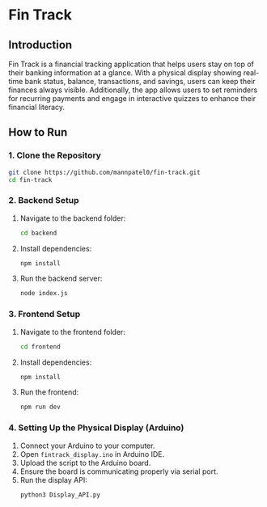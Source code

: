# Fin Track

## Introduction
Fin Track is a financial tracking application that helps users stay on top of their banking information at a glance. With a physical display showing real-time bank status, balance, transactions, and savings, users can keep their finances always visible. Additionally, the app allows users to set reminders for recurring payments and engage in interactive quizzes to enhance their financial literacy.

## How to Run

### 1. Clone the Repository
```bash
git clone https://github.com/mannpatel0/fin-track.git
cd fin-track
```

### 2. Backend Setup
1. Navigate to the backend folder:
   ```bash
   cd backend
   ```
2. Install dependencies:
   ```bash
   npm install
   ```
3. Run the backend server:
   ```bash
   node index.js
   ```

### 3. Frontend Setup
1. Navigate to the frontend folder:
   ```bash
   cd frontend
   ```
2. Install dependencies:
   ```bash
   npm install
   ```
3. Run the frontend:
   ```bash
   npm run dev
   ```

### 4. Setting Up the Physical Display (Arduino)
1. Connect your Arduino to your computer.
2. Open `fintrack_display.ino` in Arduino IDE.
3. Upload the script to the Arduino board.
4. Ensure the board is communicating properly via serial port.
5. Run the display API:
   ```bash
   python3 Display_API.py
   ```

